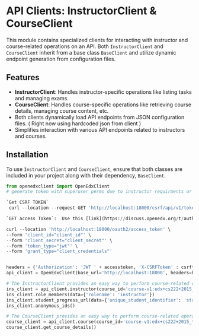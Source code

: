 # API Clients: InstructorClient & CourseClient

This module contains specialized clients for interacting with instructor and course-related operations on an API. Both `InstructorClient` and `CourseClient` inherit from a base class `BaseClient` and utilize dynamic endpoint generation from configuration files.

## Features

- **InstructorClient**: Handles instructor-specific operations like listing tasks and managing exams.
- **CourseClient**: Handles course-specific operations like retrieving course details, managing course content, etc.
- Both clients dynamically load API endpoints from JSON configuration files. ( Right now using hardcoded json from client )
- Simplifies interaction with various API endpoints related to instructors and courses.

## Installation

To use `InstructorClient` and `CourseClient`, ensure that both classes are included in your project along with their dependency, `BaseClient`.

```python
from openedxclient import OpenEdxClient
# generate token with superuser perms due to instructor requirments or give proper role in courseroles tables.

`Get CSRF TOKEN`
 curl --location --request GET 'http://localhost:18000/csrf/api/v1/token'

`GET access Token`:  Use this [link](https://discuss.openedx.org/t/authenticate-with-oauth-token-to-access-api-endpoints-instructor-apis/13658) for more details.

curl --location 'http://localhost:18000/oauth2/access_token' \
--form 'client_id="client_id"' \
--form 'client_secret="client_secret"' \
--form 'token_type="jwt"' \
--form 'grant_type="client_credentials"'


headers = {'Authorization': 'JWT ' + accesstoken, 'X-CSRFToken' : csrftoken}  # generate token with superuser perms due to instructor requirments.
api_client = OpenEdxClient(base_url='http://localhost:18000', headers=headers)

# The InstructorClient provides an easy way to perform course-related operations on a specific course.
ins_client = api_client.instructor(course_id='course-v1:edx+cs222+2015_t5')
ins_client.role_members(data={'rolename': 'instructor'})
ins_client.student_progress_url(data={'unique_student_identifier': 'staff@example.com'})
ins_client.anonymous_ids()

# The CourseClient provides an easy way to perform course-related operations on a specific course.
course_client = api_client.course(course_id='course-v1:edx+cs222+2015_t5')
course_client.get_course_details()



